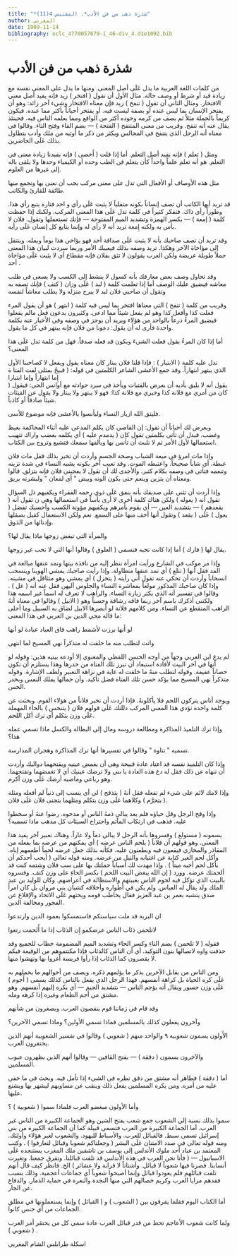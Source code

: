 ```yaml
---
title: "*شذرة ذهب من فن الأدب*. المقتبس 4(11)"
author: المغربي
date: 1909-11-14
bibliography: oclc_4770057679-i_46-div_4.d1e1092.bib
---
```




#  شذرة ذهب   من فن الأدب 


 من كلمات اللغة العربية ما يدل عَلَى أصل المعنى. ومنها ما يدل على المعنى نفسه مع زيادة قيد أو شرط أو وصف حالة. مثال الأول أن تقول ( افتخر ) زيد فإنه يفيد أصل معنى الافتخار. ومثال الثاني أن تقول ( تنفخ ) زيد فإن معناه الافتخار وشيء آخر زائد: وهو أن يفتخر الإنسان بما ليس عنده أو بصفة ليست فيه. أو يفتخر أحياناً بأكثر مما عنده. فيكون كريماً بالجملة مثلاً ثم يصف من كرمه وجوده أكثر من الواقع ومما يعلمه الناس فيه. فحينئذ يقال عنه أنه تنفخ. وقريب من معنى المتنفخ ( الفتحة ) — بضم الفاء وفتح التاء. وقالوا في معناه أنه الرجل الذي يتنفخ في المجالس ويكثر من ذكر ما أُوتيه من ملك وأدب يتطاول بذلك عَلَى الحاضرين. 

 ومثل ( تعلم ) فإنه يفيد أصل التعلم. أما إذا قلت ( أَخصى ) فإنه يفيدنا زيادة معنى في التعلم. هو أنه تعلم علماً واحداً كأن يتعلم فن الطب وحده أو الكيمياء وحدها ولا يلقى باله إلى غيرها من العلوم. 

 مثل هذه الأوصاف أو الأفعال التي تدل على معنى مركب يجب أن نعنى بها ونجمع منها طائفة للقارئ والكاتب. 

 قد تريد أيها الكاتب أن تصف إنساناً بكونه متقلباً لا يثبت عَلَى رأي و  احد  فتارة يتبع رأي هذا. وطوراً رأي ذاك. فتفكر كثيراً في كلمة تدل عَلَى هذا المعنى المركب. ولكنك إذا حفظت كلمة ( إمعة ) — بكسر الهمزة وتشديد الميم المفتوحة — فإنك تستعملها وتقول. فلان لا بأس به ولكنه إِمعة تريد أنه لا رأي له وإنما يتابع كل إنسان عَلَى رأيه. 

 وقد تريد أن تصف صاحبك بأنه لا يثبت عَلَى صداقة  أحد  فهو يؤاخي هذا يوماً ويمله. وينتقل إلى مؤاخاة الآخر وهكذا. تريد وصفه بذلك فيعيبك الأمر وربما سردت لبيان هذا المعنى جملاً طويلة عريضة ولكن العرب يقولون لا تثق بفلان فإنه مقطاع أي لا يثبت عَلَى مؤاخاة  أحد  . 

 وقد تحاول وصف بعض معارفك بأنه كسول لا ينشط إلى الكسب ولا يسعى في طلب معاشه فيضيق عليك الوصف أما إذا تعلمت كلمة ( لبد ) عَلَى وزان ( كتف )  فإنك تصفه به   وتقول أن صاحبي فلان لبد لا يبرح منزله ولا يطلب معاشاً لنفسه 

 وقريب من كلمة ( تنفخ ) التي معناها افتخر بما ليس فيه كلمة ( ابتهر ) هو أن يقول المرء فعلت كذا وأفعل كذا وهو لم يفعل شيئاً مما ادعى. وكثيرون يدعون فعل مالم يفعلوا فيضيق المرءُ ذرعاً بالواحد من هؤلاء ويريد أن يوجز في وصفه وفي الأخبار عنه بكلمة واحدة فأرى له أن يقول: دعونا من فلان فإنه يبتهر في كل ما يقول. 

 أما إذا كان المرءُ يقول فعلت الشيءَ ويكون قد فعله صدقاً. فهل من كلمة تدل عَلَى هذا المعنى؟ 

 تدل عليه كلمة ( الابتيار ) : فإذا قلنا فلان يبتار كان معناه يقول ويفعل لا كصاحبنا الأول الذي يبتهر ابتهاراً. وقد جمع الأعشى الشاعر الكلمتين في قوله: 
(
 قبيحٌ بمثلي لفت  الفتا   ة  إِما ابتهاراً وإما ابتيارا  
)
 يقول أنه لا يليق بأدبه أن يعرض بالفتيات ويأخذ في سرد حوادثه مع أوانس الحي: فيقول كان من أمري مع فلانة كذا وخبري مع فلانة كذا: فهو لا يبتهر ولا يبتار ولا يقول عن الفيثات شيئاً صادقاً أو كاذباً. 

 فليتق الله ازيار النساء وليأنسوا بالأعشى فإنه موضوع للأسى. 

 ويعرض لك أحياناً أن تقول: إن القاضي كان يكلم المدعى عليه أثناء المحاكمة بغيظ وغضب. فبدل أن تأتي بكلمتين تقول كان ( يدمدم عليه ) أي يكلمه بغضب واراك تتهيب استعمالها لأول الأمر ثم لا تلبث أن تأنس بها ويألفها سمعك فتشيع وتروج بين الكتاب. 

 وإذا مات امرؤ في ميعة الشباب وصحة الجسم وأردت أن تخبر بذلك فقل مات فلان عبطة. أي شاباً صحيحاً. واعتبطه الموت. وقد تعيب آخر بكونه يشبه النساء في شدة تزينه وتنعمه فتأتي في وصفه بكلام كثير. والأجدى لك أن تقول لا يعجبني فلان فإنه يتزلق. قالوا ومعناه أن يتزين وينعم حتى يكون الونه وبيض " أي لمعان " ولبشرته بريق. 

 وإذا أردت أن تثني على صديقك بأنه ينفق عَلَى ذوي رحمه الفقراء ويكفيهم ذل السؤال تقول أنه ( يعوله ) ولكن هناك كلمة أخرى لا أرى بأساً في استعمالها وهي ن تقول أنه ( يقعدهم ) — بتشديد العين — أي يقوم بأمرهم ويكفيهم مؤونة الكسب   وأحسبك تفضل ( يعول ) عَلَى ( يقعد ) وتقول أنها أخف منها على السمع. نعم ولكن الاستعمال كفيل بصقلها   وإدنائها من الذوق. 

 والمرأة التي تبغض زوجها ماذا يقال لها؟ 

 يقال لها ( فارك ) أما إذا كانت تحبه فتسمى ( العلوق ) وقالوا أنها التي لا تحب غير زوجها. 

 وإذا مر موكب في الشارع ورأيت امرأة تنظر إليه من نافذة بيتها وتمد عنقها مبالغة في المد فقل أنها ( تتلع ) أي تمد عنقها متطاولة. وإذا رأيت صاحبك يمشي الهوينا وينسحب انسحاباً وأردت أن تحكي عنه تقول أني رأيته ( يتخزل ) أي يمشي وهو متثاقل في مشيته. وإذا كان صاحبك المذكور مولعاً بمعاشرة النساء والجلوس أليهن فقل عنه أنه ( عل ) . وقالوا في تفسير أنه الذي يكثر زيارة النساء. والراهب لا تعرف له اسماً غير اسمه هذا ولكنني أذكرك باسم آخر ربما فاقه رشاقة وحسناً وهو ( الابيل ) وقالوا في معناه أنهُ الراهب المنقطع عن النساء. ومن كلامهم فلانة لو أبصرها الابيل لضاق به السبيل وما أحلى ما قاله محي الدين بن العربي في هذا المعنى: 

 لو أَنها برزت لأشمط راهب   فاق العباد عبادة لو أنها  

 واتت لتطلب منه ما خلقت له   متذكراً نهي المسيح لما انتهى  

 لم يدع ابن العربي وجهاً من أوجه الحسن اللفظي والمعنوي إلا أودعه بيتيه هذين: وقوله لو أنها في آخر البيت لأفادة استبعاد أن تبرز تلك الفتاة من خدرها وهذا يستلزم أن تكون حصاناً عفيفة. وقوله لتطلب منهُ ما خلقت له غاية في نزاهة التعبير ولطف الإشارة. وقوله متذكراً نهي المسيح مما يؤكد حسن تلك الفتاة فضل تأكيد. وأن جمالها يملك النفس ويخدر الحس. 

 ويوجد أناس يتركون اللحم فلا يأكلونهُ. فإذا أردت أن تخبر فلاناً من هؤلاء القوم. وبحثت عن كلمة واحدة تؤدي هذا المعنى المركب دللتك عَلَى قولهم فلان ( يتنحس ) بالحاء المهملة عَلَى وزن يتكلم أي ترك أكل اللحم. 

 وإذا ترك التلميذ المذاكرة ومطالعة دروسه ومال إلى البطالة والكسل ماذا تسمي عمله هذا؟ 

 تسميه " تناوة " وقالوا في تفسيرها أنها ترك المذاكرة وهجران المدارسة. 

 وإذا كان التلميذ نفسه قد اعتاد عادة قبيحة وهي أن يغمض عينيه ويفتحهما   دواليك وأردت أن تنهاه عن ذلك فقل له دع هذه العادة يا بني ولا ترضك عينيك أي لا تغمضهما   وتفتحهما. وهو رباعي وماضيه أرضك عَلَى وزن أكرم. 

 وإذا لامك لائم على شيء لم تفعله فقل أنهُ ( يتذقح ) لي أي ينسب إلي ذنباً لم أفعله ومثله ( يتجرَّم ) وكلاهما عَلَى وزن يتكلم ومثلهما يتجنى فلان عَلَى فلان. 

 وإذا وقح الرجل وقل حياؤه فلم يعد يبالي ذمهُ الناس أو مدحوه. رضوا عنهُ أو سخطوا عليه. فذهب في ارتكاب المآتم واجتراح السيئات كل مذهب ماذا تسميه؟ 

 يسمونه ( مستولغ ) وفسروها بأنه الرجل لا يبالي ذماً ولا عاراً. وهناك تعبير آخر يفيد هذا المعنى. وهو قولهم أن فلاناً ( يلحم الناس عرضه ) أي يمكنهم من عرضه بما يفعله من المقاذر والمخازي فيقعون فيه ويطعنون عليه. فكأنه بذلك جعل عرضه لحماً أطعمهم إياه. وأكل لحم الغير كناية عن اغتيابه والنيل من عرضه. ومنه قوله تعالى ( أيحب أحدكم أن يأكل لحم أخيه ميتاً ) . وإذا مهدت لك أسباباً حملتك بها على سب فلان وشتمه كنت قد ألحمتك عرضه. وورد ( إن الله يبغض البيت اللحم ) بكسر الحاءِ على وزن كتف. وفسروه بالبيت الذي تؤكل فيه لحوم الناس بغيبتهم والاستطالة في أعراضهم. وكان للوليد بن عبد الملك ولد يقال له العباس. ولم يكن في أطواره وأخلاقه كشبان بني مروان بل كان امرأَ صدق يتشبه بعمر بن عبد العزيز فقال يخاطب قومه ويحثهم عَلَى الاتحاد والإقلاع عن الفجور ومخالفة الدين. 

 ان البربة قد ملت سياستكم   فاستمسكوا بعمود الدين وارتدعوا  

 لاتلحمن ذئاب الناس عرضكمو   إِن الذئاب إذا ما أُلحمت رتعوا  

 فقوله ( لا تلحمن ) بضم التاءِ وكسر الحاء وتشديد الميم المضمومة خطاب للجميع وقد حذفت واوه لاتصالها بنون التوكيد. أي أن الناس كالذئاب فإذا مكنتموهم من الوقيعة فيكم لا يقصرون كما الذئاب إذا رأوا فريسة أغروا بها ونهشوا منها. 

 ومن الناس من يقابل الآخرين بذكر ما يؤلمهم ذكره. ويصف من أحوالهم ما يحملهم به عَلَى كره الحياة بل كراهة أنفسهم. فهذا الرجل الذي يفعل بالناس كذلك يسمى ( أَجوم ) عَلَى وزن جسور ويقال أنه يؤجم الناس — بتشديد الجيم — أي يكره إليهم أنفسهم. وهو مشتق من أجم الطعام وغيره إذا كرهه ومله. 

 وقد قام في زماننا قوم ينقصون العرب. ويصغرون من شأنهم  

 وآخرون يفعلون كذلك   بالمسلمين فماذا تسمي الأولين؟ وماذا تسمي الآخرين؟ 

 الأَولون يسمون شعوبية  ٩  والواحد منهم ( شعوبي ) وقالوا في تفسير الشعوبية أنهم الذين يحتقرون العرب. 

 والآخرون يسمون ( دققة ) — بفتح القافين — وقالوا أنهم الذين يظهرون عيوب المسلمين. 

 أما ( دققة ) فطاهر أنه مشتق من دقق نظره في الشيء إذا تأمل فيه. وبحث في ما خفي عليه من أمره. ومن يكره المسلمين يفعل ذلك وينقب عن مساويهم ليشهر بها ويشنع عليها. 

 وأما الأولون مبغضو العرب فلماذا سموا ( شعوبية ) ؟ 

 سموا بذلك نسبة إلى الشعوب جمع شعب بفتح الشين وهو الجماعة الكبيرة من الناس غير العرب. أما الجماعة الكبيرة من العرب فتسمى قبيلة كما أن الجماعة الكبيرة من بني إسرائيل تسمى سبط. فالقبائل للعرب. والأسباط لليهود. والشعوب لغير هؤلاء وأولئك. ومنه قوله تعالى في صدد الامتنان عَلَى البشر ( وجعلناكم شعوبا وقبائل لتعارفوا ) . وكتب المعتمد بن عباد  أحد  ملوك الأندلس إلى يوسف بن تاشفين ملك المغرب يستنجده عَلَى الاسبانيول — ( فأنا نحن العرب في هذه الأندلس قد تلفت قبائلنا. وتفرق جمعنا. وتغيرت أنسابنا. فصرنا فيها شعوباً لا قبائل. وأشتاتاً لا قرابة ولا عشائر ) الخ. فانظر كيف قال أنهم تلفت قبائلهم فلم يعودوا قبائل وإنما أصبحوا شعوباً أي جماعات أعجمية. وذلك بسبب فقدهم مزايا العرب وكريم خصالهم التي منها النجدة والنعرة في حماية الذمار. والدفاع عن الجار. 

 أما الكتاب اليوم فقلما يفرقون بين ( الشعوب ) و ( القبائل ) وإنما يستعملونها في مطلق الجماعات من أي جنس كانوا. 

 ولما كانت شعوب الأعاجم تحط من قدر قبائل العرب عادة سمي كل من يحتقر أمر العرب ( شعوبي ) . 

 اسكلة  طرابلس الشام  المغربي 
